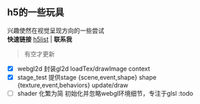 ## h5的一些玩具
兴趣使然在视觉呈现方向的一些尝试   
**快速链接** [h5list](https://fromwhite.github.io/h5test/) | **联系我** 
> 有空才更新
- [x] webgl2d 封装gl2d loadTex/drawImage context
- [x] stage_test 提供stage {scene,event,shape} shape {texture,event,behaviors} update/draw
- [ ] shader 化繁为简 初始化并忽略webgl环境细节，专注于glsl :todo
